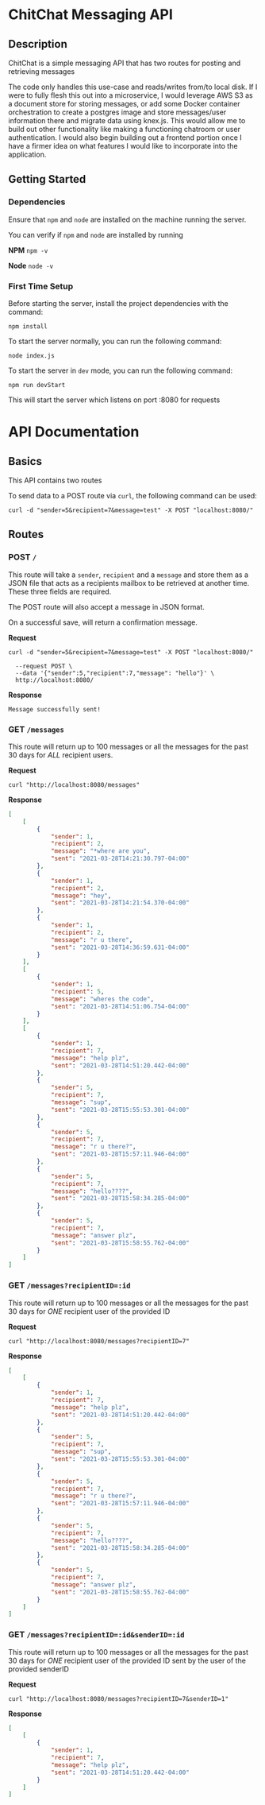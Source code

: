 # ChitChat Messaging API

## Description 

ChitChat is a simple messaging API that has two routes for posting and retrieving messages

The code only handles this use-case and reads/writes from/to local disk. If I were to fully flesh this out into a microservice, I would leverage AWS S3 as a document store for storing messages, or add some
Docker container orchestration to create a postgres image and store messages/user information there and migrate data using knex.js. This would allow me to build out other functionality like making a functioning chatroom or user authentication. I would also begin building out a frontend portion once I
have a firmer idea on what features I would like to incorporate into the application.

## Getting Started

### Dependencies

Ensure that `npm` and `node` are installed on the machine running the server. 

You can verify if `npm` and `node` are installed by running

**NPM**
`npm -v`

**Node**
`node -v`

### First Time Setup

Before starting the server, install the project dependencies with the command:

`npm install`

To start the server normally, you can run the following command:

`node index.js`

To start the server in `dev` mode, you can run the following command:

`npm run devStart`

This will start the server which listens on port :8080 for requests

# API Documentation

## Basics

This API contains two routes 

To send data to a POST route via `curl`, the following command can be used:

`curl -d "sender=5&recipient=7&message=test" -X POST "localhost:8080/"`

## Routes

### POST `/`

This route will take a `sender`, `recipient` and a `message` and store them as a JSON file that
acts as a recipients mailbox to be retrieved at another time. These three fields are required.

The POST route will also accept a message in JSON format.

On a successful save, will return a confirmation message. 

**Request**

`curl -d "sender=5&recipient=7&message=test" -X POST "localhost:8080/"`

```curl --header "Content-Type: application/json" \
  --request POST \
  --data '{"sender":5,"recipient":7,"message": "hello"}' \
  http://localhost:8080/
```

**Response**
```
Message successfully sent!
```

### GET `/messages`

This route will return up to 100 messages or all the messages for the past 30 days for *ALL* recipient users.

**Request**

`curl "http://localhost:8080/messages"`

**Response**
```json
[
    [
        {
            "sender": 1,
            "recipient": 2,
            "message": "*where are you",
            "sent": "2021-03-28T14:21:30.797-04:00"
        },
        {
            "sender": 1,
            "recipient": 2,
            "message": "hey",
            "sent": "2021-03-28T14:21:54.370-04:00"
        },
        {
            "sender": 1,
            "recipient": 2,
            "message": "r u there",
            "sent": "2021-03-28T14:36:59.631-04:00"
        }
    ],
    [
        {
            "sender": 1,
            "recipient": 5,
            "message": "wheres the code",
            "sent": "2021-03-28T14:51:06.754-04:00"
        }
    ],
    [
        {
            "sender": 1,
            "recipient": 7,
            "message": "help plz",
            "sent": "2021-03-28T14:51:20.442-04:00"
        },
        {
            "sender": 5,
            "recipient": 7,
            "message": "sup",
            "sent": "2021-03-28T15:55:53.301-04:00"
        },
        {
            "sender": 5,
            "recipient": 7,
            "message": "r u there?",
            "sent": "2021-03-28T15:57:11.946-04:00"
        },
        {
            "sender": 5,
            "recipient": 7,
            "message": "hello????",
            "sent": "2021-03-28T15:58:34.285-04:00"
        },
        {
            "sender": 5,
            "recipient": 7,
            "message": "answer plz",
            "sent": "2021-03-28T15:58:55.762-04:00"
        }
    ]
]
```

### GET `/messages?recipientID=:id`

This route will return up to 100 messages or all the messages for the past 30 days for *ONE* recipient user of the provided ID

**Request**

`curl "http://localhost:8080/messages?recipientID=7"`

**Response**
```json
[
    [
        {
            "sender": 1,
            "recipient": 7,
            "message": "help plz",
            "sent": "2021-03-28T14:51:20.442-04:00"
        },
        {
            "sender": 5,
            "recipient": 7,
            "message": "sup",
            "sent": "2021-03-28T15:55:53.301-04:00"
        },
        {
            "sender": 5,
            "recipient": 7,
            "message": "r u there?",
            "sent": "2021-03-28T15:57:11.946-04:00"
        },
        {
            "sender": 5,
            "recipient": 7,
            "message": "hello????",
            "sent": "2021-03-28T15:58:34.285-04:00"
        },
        {
            "sender": 5,
            "recipient": 7,
            "message": "answer plz",
            "sent": "2021-03-28T15:58:55.762-04:00"
        }
    ]
]
```

### GET `/messages?recipientID=:id&senderID=:id`

This route will return up to 100 messages or all the messages for the past 30 days for *ONE* recipient user of the provided ID sent by the user of the provided senderID

**Request**

`curl "http://localhost:8080/messages?recipientID=7&senderID=1"`

**Response**
```json
[
    [
        {
            "sender": 1,
            "recipient": 7,
            "message": "help plz",
            "sent": "2021-03-28T14:51:20.442-04:00"
        }
    ]
]
```